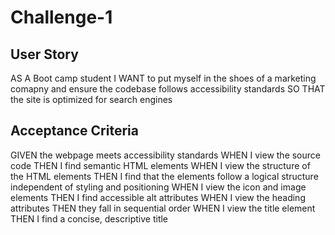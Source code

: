 # Challenge-1

## User Story

AS A Boot camp student
I WANT to put myself in the shoes of a marketing comapny and ensure the codebase follows accessibility standards
SO THAT the site is optimized for search engines

## Acceptance Criteria

GIVEN the webpage meets accessibility standards
WHEN I view the source code
THEN I find semantic HTML elements
WHEN I view the structure of the HTML elements
THEN I find that the elements follow a logical structure independent of styling and positioning
WHEN I view the icon and image elements
THEN I find accessible alt attributes
WHEN I view the heading attributes
THEN they fall in sequential order
WHEN I view the title element
THEN I find a concise, descriptive title

